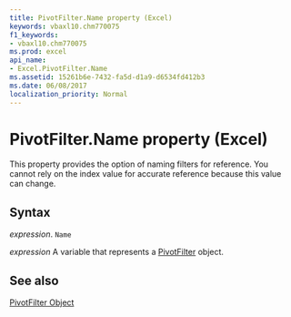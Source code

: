 ```yaml
---
title: PivotFilter.Name property (Excel)
keywords: vbaxl10.chm770075
f1_keywords:
- vbaxl10.chm770075
ms.prod: excel
api_name:
- Excel.PivotFilter.Name
ms.assetid: 15261b6e-7432-fa5d-d1a9-d6534fd412b3
ms.date: 06/08/2017
localization_priority: Normal
---
```



# PivotFilter.Name property (Excel)

This property provides the option of naming filters for reference. You cannot rely on the index value for accurate reference because this value can change.


## Syntax

_expression_. `Name`

_expression_ A variable that represents a [PivotFilter](Excel.PivotFilter.md) object.


## See also


[PivotFilter Object](Excel.PivotFilter.md)


